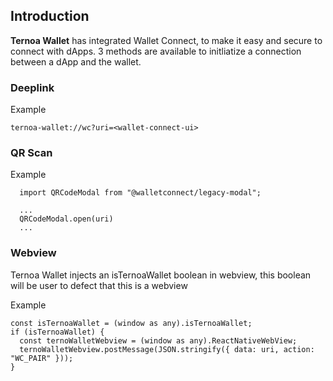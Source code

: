 
## Introduction

**Ternoa Wallet** has integrated Wallet Connect, to make it easy and secure to connect with dApps. 3 methods are available to initliatize a connection between a dApp and the wallet.

### Deeplink

Example
```
ternoa-wallet://wc?uri=<wallet-connect-ui>
```

### QR Scan

Example
```
  import QRCodeModal from "@walletconnect/legacy-modal";

  ...
  QRCodeModal.open(uri)
  ...
```

### Webview

Ternoa Wallet injects an isTernoaWallet boolean in webview, this boolean will be user to defect that this is a webview

Example
```
const isTernoaWallet = (window as any).isTernoaWallet;
if (isTernoaWallet) {
  const ternoWalletWebview = (window as any).ReactNativeWebView;
  ternoWalletWebview.postMessage(JSON.stringify({ data: uri, action: "WC_PAIR" }));
}

```


